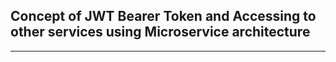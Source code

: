 ## Concept of JWT Bearer Token and Accessing to other services using Microservice architecture

---

<div align="center"></div>
